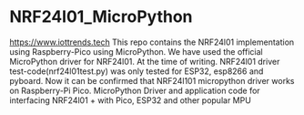 # NRF24l01_MicroPython
https://www.iottrends.tech
This repo contains the NRF24l01 implementation using Raspberry-Pico using MicroPython.
We have used the official MicroPython driver for NRF24l01. 
At the time of writing. NRF24l01 driver test-code(nrf24l01test.py) was only tested for ESP32, esp8266 and pyboard.
Now it can be confirmed that NRF24l101 micropython driver works on Raspberry-Pi Pico.
MicroPython Driver and application code for  interfacing NRF24l01 + with Pico, ESP32 and other popular MPU
